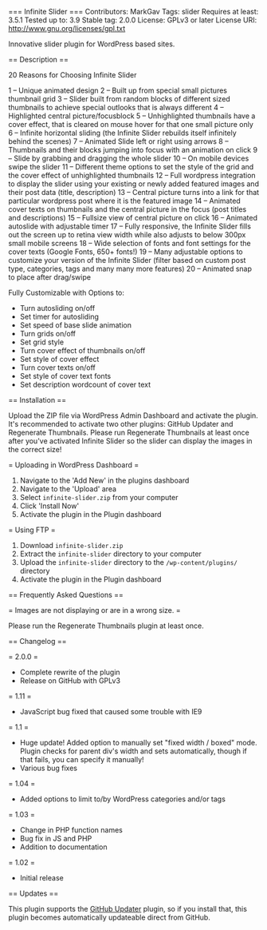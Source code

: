 === Infinite Slider ===
Contributors: MarkGav
Tags: slider
Requires at least: 3.5.1
Tested up to: 3.9
Stable tag: 2.0.0
License: GPLv3 or later
License URI: http://www.gnu.org/licenses/gpl.txt

Innovative slider plugin for WordPress based sites.

== Description ==

20 Reasons for Choosing Infinite Slider

1 – Unique animated design
2 – Built up from special small pictures thumbnail grid
3 – Slider built from random blocks of different sized thumbnails to achieve special outlooks that is always different
4 – Highlighted central picture/focusblock
5 – Unhighlighted thumbnails have a cover effect, that is cleared on mouse hover for that one small picture only
6 – Infinite horizontal sliding (the Infinite Slider rebuilds itself infinitely behind the scenes)
7 – Animated Slide left or right using arrows
8 – Thumbnails and their blocks jumping into focus with an animation on click
9 – Slide by grabbing and dragging the whole slider
10 – On mobile devices swipe the slider
11 – Different theme options to set the style of the grid and the cover effect of unhighlighted thumbnails
12 – Full wordpress integration to display the slider using your existing or newly added featured images and their post data (title, description)
13 – Central picture turns into a link for that particular wordpress post where it is the featured image
14 – Animated cover texts on thumbnails and the central picture in the focus (post titles and descriptions)
15 – Fullsize view of central picture on click
16 – Animated autoslide with adjustable timer
17 – Fully responsive, the Infinite Slider fills out the screen up to retina view width while also adjusts to below 300px small mobile screens
18 – Wide selection of fonts and font settings for the cover texts (Google Fonts, 650+ fonts!)
19 – Many adjustable options to customize your version of the Infinite Slider (filter based on custom post type, categories, tags and many many more features)
20 – Animated snap to place after drag/swipe

Fully Customizable with Options to:

* Turn autosliding on/off
* Set timer for autosliding
* Set speed of base slide animation
* Turn grids on/off
* Set grid style
* Turn cover effect of thumbnails on/off
* Set style of cover effect
* Turn cover texts on/off
* Set style of cover text fonts
* Set description wordcount of cover text

== Installation ==

Upload the ZIP file via WordPress Admin Dashboard and activate the plugin. It's recommended to activate two other plugins: GitHub Updater and Regenerate Thumbnails. Please run Regenerate Thumbnails at least once after you've activated Infinite Slider so the slider can display the images in the correct size!

= Uploading in WordPress Dashboard =

1. Navigate to the 'Add New' in the plugins dashboard
2. Navigate to the 'Upload' area
3. Select `infinite-slider.zip` from your computer
4. Click 'Install Now'
5. Activate the plugin in the Plugin dashboard

= Using FTP =

1. Download `infinite-slider.zip`
2. Extract the `infinite-slider` directory to your computer
3. Upload the `infinite-slider` directory to the `/wp-content/plugins/` directory
4. Activate the plugin in the Plugin dashboard


== Frequently Asked Questions ==

= Images are not displaying or are in a wrong size. =

Please run the Regenerate Thumbnails plugin at least once.

== Changelog ==

= 2.0.0 =
* Complete rewrite of the plugin
* Release on GitHub with GPLv3

= 1.11 =
* JavaScript bug fixed that caused some trouble with IE9

= 1.1 =
* Huge update! Added option to manually set "fixed width / boxed" mode. Plugin checks for parent div's width and sets automatically, though if that fails, you can specify it manually!
* Various bug fixes

= 1.04 =
* Added options to limit to/by WordPress categories and/or tags

= 1.03 =
* Change in PHP function names
* Bug fix in JS and PHP
* Addition to documentation

= 1.02 =
* Initial release

== Updates ==

This plugin supports the [GitHub Updater](https://github.com/afragen/github-updater) plugin, so if you install that, this plugin becomes automatically updateable direct from GitHub.
